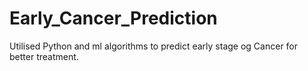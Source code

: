 # Early_Cancer_Prediction
Utilised Python and ml algorithms to predict early stage og Cancer for better treatment. 
